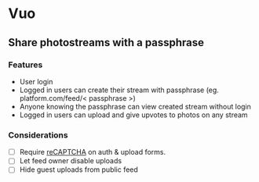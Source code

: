 # Vuo
## Share photostreams with a passphrase

### Features
- User login
- Logged in users can create their stream with passphrase (eg. platform.com/feed/< passphrase >)
- Anyone knowing the passphrase can view created stream without login
- Logged in users can upload and give upvotes to photos on any stream

### Considerations
- [ ] Require [reCAPTCHA](https://www.google.com/recaptcha/about/) on auth & upload forms.
- [ ] Let feed owner disable uploads
- [ ] Hide guest uploads from public feed

